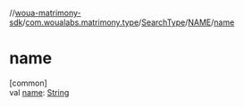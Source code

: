 //[woua-matrimony-sdk](../../../../index.md)/[com.woualabs.matrimony.type](../../index.md)/[SearchType](../index.md)/[NAME](index.md)/[name](name.md)

# name

[common]\
val [name](name.md): [String](https://kotlinlang.org/api/latest/jvm/stdlib/kotlin/-string/index.html)
